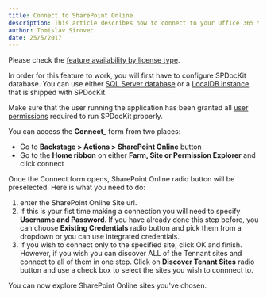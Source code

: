 ```yaml
---
title: Connect to SharePoint Online 
description: This article describes how to connect to your Office 365 tenant or a specific Site Collection using SPDocKit.
author: Tomislav Sirovec
date: 25/5/2017
---
```

Please check the [feature availability by license type](https://www.spdockit.com/orders/#online).

In order for this feature to work, you will first have to configure SPDocKit database. You can use either [SQL Server database](#internal/configuration/configure-spdockit-database) or a [LocalDB instance](#internal/configuration/configure-localdb) that is shipped with SPDocKit.

Make sure that the user running the application has been granted all [user permissions](#internal/requirements/sharepoint-online-user-permissions-requirements) required to run SPDocKit properly.

You can access the __Connect___ form from two places:
* Go to __Backstage > Actions > SharePoint Online__ button
* Go to the __Home ribbon__ on either __Farm, Site or Permission Explorer__ and click connect

Once the Connect form opens, SharePoint Online radio button will be preselected. Here is what you need to do:
1. enter the SharePoint Online Site url.
1. If this is your fist time making a connection you will need to specify __Username and Password__. If you have already done this step before, you can choose __Existing Credentials__ radio button and pick them from a dropdown or you can use integrated credentials.
1. If you wish to connect only to the specified site, click OK and finish.  
However, if you wish you can discover ALL of the Tennant sites and connect to all of them in one step. Click on __Discover Tenant Sites__ radio button and use a check box to select the sites you wish to connnect to.

You can now explore SharePoint Online sites you've chosen.
